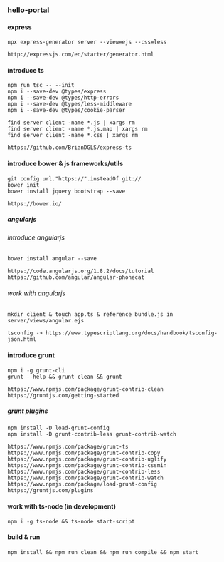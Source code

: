 ### hello-portal
#### express
```
npx express-generator server --view=ejs --css=less

http://expressjs.com/en/starter/generator.html
```

#### introduce ts
```
npm run tsc -- --init
npm i --save-dev @types/express
npm i --save-dev @types/http-errors
npm i --save-dev @types/less-middleware
npm i --save-dev @types/cookie-parser

find server client -name *.js | xargs rm
find server client -name *.js.map | xargs rm
find server client -name *.css | xargs rm

https://github.com/BrianDGLS/express-ts
```

#### introduce bower & js frameworks/utils
```
git config url."https://".insteadOf git://
bower init
bower install jquery bootstrap --save

https://bower.io/
```

##### angularjs
###### introduce angularjs
```
bower install angular --save

https://code.angularjs.org/1.8.2/docs/tutorial
https://github.com/angular/angular-phonecat
```
###### work with angularjs
```
mkdir client & touch app.ts & reference bundle.js in server/views/angular.ejs

tsconfig -> https://www.typescriptlang.org/docs/handbook/tsconfig-json.html
```

#### introduce grunt
```
npm i -g grunt-cli
grunt --help && grunt clean && grunt

https://www.npmjs.com/package/grunt-contrib-clean
https://gruntjs.com/getting-started
```

##### grunt plugins
```
npm install -D load-grunt-config
npm install -D grunt-contrib-less grunt-contrib-watch

https://www.npmjs.com/package/grunt-ts
https://www.npmjs.com/package/grunt-contrib-copy
https://www.npmjs.com/package/grunt-contrib-uglify
https://www.npmjs.com/package/grunt-contrib-cssmin
https://www.npmjs.com/package/grunt-contrib-less
https://www.npmjs.com/package/grunt-contrib-watch
https://www.npmjs.com/package/load-grunt-config
https://gruntjs.com/plugins
```

#### work with ts-node (in development)
`npm i -g ts-node && ts-node start-script`

#### build & run
`npm install && npm run clean && npm run compile && npm start`
